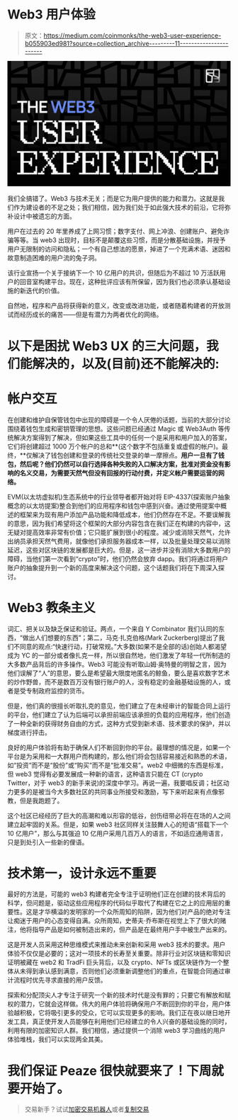 # Web3 用户体验

> 原文：<https://medium.com/coinmonks/the-web3-user-experience-b055903ed981?source=collection_archive---------11----------------------->

![](img/3d6184092b64ae5609ffedfef577df3c.png)

我们全搞错了。Web3 与技术无关；而是它为用户提供的能力和潜力。这就是我们作为建设者的不足之处；我们相信，因为我们处于如此强大技术的前沿，它将弥补设计中被遗忘的方面。

用户在过去的 20 年里养成了上网习惯；数字支付、网上冲浪、创建账户、避免诈骗等等。当 web3 出现时，目标不是颠覆这些习惯，而是分散基础设施，并授予用户无限制的访问和隐私；一个有自己想法的愿景，掉进了一个充满术语、迷因和故意制造困难的用户流的兔子洞。

该行业宣扬一个关于接纳下一个 10 亿用户的共识，但随后为不超过 10 万活跃用户的回音室构建平台。现在，这种批评应该有所保留，因为我们也必须承认基础设施的新迭代的价值。

自然地，程序和产品将获得新的意义，改变或改进功能，或者随着构建者的开放测试而经历成长的痛苦——但是有潜力为两者优化的网络。

# 以下是困扰 Web3 UX 的三大问题，我们能解决的，以及(目前)还不能解决的:

# 帐户交互

在创建和维护自保管钱包中出现的障碍是一个令人厌倦的话题，当前的大部分讨论围绕着钱包生成和密钥管理的思想。这些问题已经通过 Magic 或 Web3Auth 等传统解决方案得到了解决，但如果这些工具中的任何一个是采用和用户加入的答案，它们将创建超过 1000 万个帐户的总和**(这个数字不包括重复或虚假的帐户)。最终，**仅解决了钱包创建和登录的传统社交登录的单一摩擦点。**用户一旦有了钱包，然后呢？他们仍然可以自行选择各种失败的入口解决方案，批准对资金没有影响的名义交易，为需要天然气但没有回报的行动付费，并定义帐户需要运营的网络。**

EVM(以太坊虚拟机)生态系统中的行业领导者都开始对将 EIP-4337(探索账户抽象概念的以太坊提案)整合到他们的应用程序和钱包中感到兴奋。通过使用提案中概述的框架来为现有用户添加产品功能和降低成本，他们仍然存在不足。不要误解我的意思，因为我们希望将这个框架的大部分内容包含在我们正在构建的内容中，这无疑对提高效率非常有价值；它只能扩展到很小的程度。减少或消除天然气，允许出纳员承担天然气费用，就像他们承担服务器成本一样，以及批量处理交易以消除延迟，这些对区块链的发展都是巨大的。但是，这一进步并没有消除大多数用户的障碍，当他们第一次看到“crypto”时，他们仍然会放弃 dapp。我们将通过将用户账户的抽象提升到一个新的高度来解决这个问题，这个话题我们将在下周深入探讨。

# Web3 教条主义

词汇、把关以及缺乏保证和验证。两点，一个来自 Y Combinator 我们认同的东西，“做出人们想要的东西”；第二，马克·扎克伯格(Mark Zuckerberg)提出了我们不同意的观点:“快速行动，打破常规。”大多数(如果不是全部的话)创始人都渴望成为 YC 的一部分或者像扎克一样，所以很自然地，他们激发了年轻一代所制造的大多数产品背后的许多操作。Web3 可能没有听取山姆·奥特曼的明智之言，因为他们误解了“人”的意思，要么是希望最大限度地匿名的鲸鱼，要么是喜欢数字艺术的炒作野兽，而不是数百万没有银行账户的人，没有稳定的金融基础设施的人，或者是受专制政府监控的货币。

但是，他们真的很擅长听取扎克的意见，他们建立了在未经审计的智能合同上运行的平台，他们建立了认为后端可以承担前端应该承担的负载的应用程序，他们创造了一种全新的获得财务自由的方式，这种方式受到新术语、技术要求的保护，并以梯度进行抨击。

良好的用户体验将有助于确保人们不断回到你的平台。最理想的情况是，如果一个平台是为采用和一大群用户而构建的，那么他们将会包括容易接近和熟悉的术语，如“投资”而不是“股份”或“购买”而不是“批准交易”。web2 中细微的东西是标准，但 web3 觉得有必要发展成一种新的语言，这种语言只能在 CT (crypto Twitter，对于 web3 的新手来说)的深度中学习。再说一遍，我要唱反调；社区动力更多的是被当今大多数社区的共同事业所接受和激励，写下来听起来有点像邪教，但是我跑题了。

这个社区已经经历了巨大的高潮和难以形容的低谷，创伤纽带必将在在场的人之间建立起牢固的关系。但是，如果 web3 社区同样关注鼓舞人心的短语“搭载下一个 10 亿用户”，那么与其强迫 10 亿用户采用几百万人的语言，不如适应通用语言，只是到处引入一些新的俚语。

# 技术第一，设计永远不重要

最好的方法是，可能的 web3 构建者完全专注于证明他们正在创建的技术背后的科学，但问题是，驱动这些应用程序的代码似乎取代了构建在它之上的应用层的重要性。这是才华横溢的发明家的一个众所周知的陷阱，因为他们对产品的绝对专注让痴迷于用户的心态变得自满。众所周知，史蒂夫·乔布斯在视觉上下了很大的赌注，他将指导产品是如何被制造出来的，但产品是在最终用户手中被生产出来的。

这是开发人员采用这种思维模式来推动未来创新和采用 web3 技术的要求。用户体验不仅仅是必要的；这对一项技术的长寿至关重要。除非行业对区块链和零知识证明被藏在 web2 和 TradFi 巨头背后，以及 crypto、NFTs 或区块链作为一个整体从未得到承认感到满意，否则他们必须重新调整他们的重点，在智能合同通过审计流程时优先寻求直接的用户反馈。

探索和分配顶尖人才专注于研究一个新的技术时代是没有罪的；只要它有解放和赋权的潜力，它就会这样做。伟大的用户体验将确保用户不断回到你的平台，用户体验越积极，它将吸引更多的受众，它可以实现更多的影响。我们正在夜以继日地开发工具，真正使开发人员能够在利用他们已经建立的令人兴奋的基础设施的同时，利用有限的加密知识人群。我们相信，通过提供一个消除 web3 学习曲线的用户体验堆栈，我们可以实现两全其美。

# 我们保证 Peaze 很快就要来了！下周就要开始了。

> 交易新手？试试[加密交易机器人](/coinmonks/crypto-trading-bot-c2ffce8acb2a)或者[复制交易](/coinmonks/top-10-crypto-copy-trading-platforms-for-beginners-d0c37c7d698c)